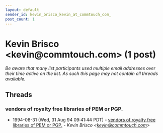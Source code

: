 ```yaml
---
layout: default
sender_id: kevin_brisco_kevin_at_commtouch_com_
post_count: 1
---
```


# Kevin Brisco <kevin<span>@</span>commtouch.com> (1 post)

_Be aware that many list participants used multiple email addresses over their time active on the list. As such this page may not contain all threads available._

## Threads

### vendors of royalty free libraries of PEM or PGP.
+ 1994-08-31 (Wed, 31 Aug 94 09:41:44 PDT) - [vendors of royalty free libraries of PEM or PGP.](/archive/1994/08/b80034c18bb37034ffd52568f3fc769b4ffef53e39412f255dbfcfacac1fc2a4) - _Kevin Brisco \<kevin@commtouch.com\>_

